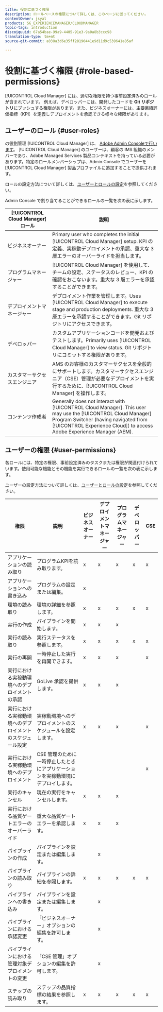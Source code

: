 ```yaml
---
title: 役割に基づく権限
description: ロールベースの権限について詳しくは、このページに従ってください。
contentOwner: jsyal
products: SG_EXPERIENCEMANAGER/CLOUDMANAGER
topic-tags: introduction
discoiquuid: 67a54bae-99a9-4405-91e3-9a0a8b3ccc98
translation-type: tm+mt
source-git-commit: a038a3d6e35ff28190441e9d11d9c539641a85af

---
```



# 役割に基づく権限 {#role-based-permissions}

[!UICONTROL Cloud Manager] には、適切な権限を持つ事前設定済みのロールが含まれています。 例えば、デベロッパーには、開発したコードを **Git リポジトリ**&#x200B;にプッシュする権限があります。また、ビジネスオーナーには、主要業績評価指標（KPI）を定義しデプロイメントを承認できる様々な権限があります。

## ユーザーのロール {#user-roles}

の役割管理 [!UICONTROL Cloud Manager] は、 [Adobe Admin Consoleで行います](https://helpx.adobe.com/enterprise/using/admin-console.html)。 [!UICONTROL Cloud Manager] のユーザーは、顧客の IMS 組織のメンバーであり、Adobe Managed Services 製品コンテキストを持っている必要があります。特定のロールメンバーシップは、Admin Console でユーザーを [!UICONTROL Cloud Manager] 製品プロファイルに追加することで提供されます。

ロールの設定方法について詳しくは、[ユーザーとロールの設定](setting-up-users-and-roles.md)を参照してください。

Admin Console で割り当てることができるロールの一覧を次の表に示します。

| **[!UICONTROL Cloud Manager]ロール&#x200B;** | **説明** |
|---|---|
| ビジネスオーナー | Primary user who completes the initial [!UICONTROL Cloud Manager] setup. KPI の定義、実稼動デプロイメントの承認、重大な 3 層エラーのオーバーライドを担当します。 |
| プログラムマネージャー | [!UICONTROL Cloud Manager] を使用して、チームの設定、ステータスのレビュー、KPI の確認をおこないます。重大な 3 層エラーを承認することができます。 |
| デプロイメントマネージャー | デプロイメント作業を管理します。Uses [!UICONTROL Cloud Manager] to execute stage and production deployments. 重大な 3 層エラーを承認することができます。Git リポジトリにアクセスできます。 |
| デベロッパー | カスタムアプリケーションコードを開発およびテストします。Primarily uses [!UICONTROL Cloud Manager] to view status. Git リポジトリにコミットする権限があります。 |
| カスタマーサクセスエンジニア | AMS のお客様のカスタマーサクセスを全般的にサポートします。カスタマーサクセスエンジニア（CSE）管理が必要なデプロイメントを実行するために、[!UICONTROL Cloud Manager] を操作します。 |
| コンテンツ作成者 | Generally does not interact with [!UICONTROL Cloud Manager]. This user may use the [!UICONTROL Cloud Manager] Program Switcher (having navigated from [!UICONTROL Experience Cloud]) to access Adobe Experience Manager (AEM). |

## ユーザーの権限 {#user-permissions}

各ロールには、特定の権限、事前設定済みのタスクまたは権限が関連付けられています。使用可能な機能とその機能を実行できるロールの一覧を次の表に示します。

ユーザーの設定方法について詳しくは、[ユーザーとロールの設定](setting-up-users-and-roles.md)を参照してください。

| 権限 | 説明 | ビジネスオーナー | デプロイメントマネージャー | プログラムマネージャー | デベロッパー | CSE |
|--- |--- |--- |--- |--- |--- |--- |
| アプリケーションの読み取り | プログラムKPIを読み取ります。 | x | x | x | x | x |
| アプリケーションへの書き込み | プログラムの設定または編集。 | x |  |  |  |  |
| 環境の読み取り | 環境の詳細を参照します。 | x | x | x | x | x |
| 実行の作成 | パイプラインを開始します。 | x | x | x |  |  |
| 実行の読み取り | 実行ステータスを参照します。 | x | x | x | x | x |
| 実行の再開 | 一時停止した実行を再開できます。 | x | x | x |  | x |
| 実行における実稼動環境へのデプロイメントの承認 | GoLive 承認を提供します。 | x | x | x |  |  |
| 実行における実稼動環境へのデプロイメントのスケジュール設定 | 実稼動環境へのデプロイメントのスケジュールを設定します。 | x | x | x |  | x |
| 実行における実稼動環境へのデプロイメント | CSE 管理のために一時停止したときにアプリケーションを実稼動環境にデプロイします。 |  |  |  |  | x |
| 実行のキャンセル | 現在の実行をキャンセルします。 | x | x | x |  |  |
| 実行における品質ゲートエラーのオーバーライド | 重大な品質ゲートエラーを承認します。 | x | x | x |  |  |
| パイプラインの作成 | パイプラインを設定または編集します。 |  | x |  |  |  |
| パイプラインの読み取り | パイプラインの詳細を参照します。 | x | x | x | x | x |
| パイプラインへの書き込み | パイプラインを設定または編集します。 |  | x |  |  |  |
| パイプラインにおける承認変更 | 「ビジネスオーナー」オプションの編集を許可します。 |  | x |  |  |  |
| パイプラインにおける管理対象デプロイメントの変更 | 「CSE 管理」オプションの編集を許可します。 |  | x |  |  |  |
| ステップの読み取り | ステップの品質指標の結果を参照します。 | x | x | x | x | x |
